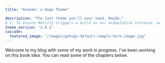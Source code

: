 ```yaml
---
title: "Ananke: a Hugo Theme"

description: "The last theme you'll ever need. Maybe."
# 1. To ensure Netlify triggers a build on our exampleSite instance, we need to change a file in the exampleSite directory.
theme_version: '2.8.2'
cascade:
  featured_image: "/images/gohugo-default-sample-hero-image.jpg"
---
```

Welcome to my blog with some of my work in progress. I've been working on this book idea. You can read some of the chapters below.